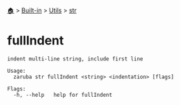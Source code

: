 <!--startTocHeader-->
[🏠](../../../README.md) > [Built-in](../../README.md) > [Utils](../README.md) > [str](README.md)
# fullIndent
<!--endTocHeader-->

```
indent multi-line string, include first line

Usage:
  zaruba str fullIndent <string> <indentation> [flags]

Flags:
  -h, --help   help for fullIndent

```

<!--startTocSubtopic-->

<!--endTocSubtopic-->